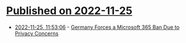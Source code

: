 # [Published on 2022-11-25](index.md)

* [2022-11-25, 11:53:06](https://news.ycombinator.com/item?id=33741537) - [Germany Forces a Microsoft 365 Ban Due to Privacy Concerns](https://techgenix.com/microsoft-365-ban-in-germany/)
